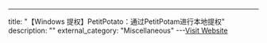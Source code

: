 ---
title: "【Windows 提权】PetitPotato：通过PetitPotam进行本地提权"
description: ""
external_category: "Miscellaneous"
---[Visit Website](https://github.com/wh0Nsq/PetitPotato)

